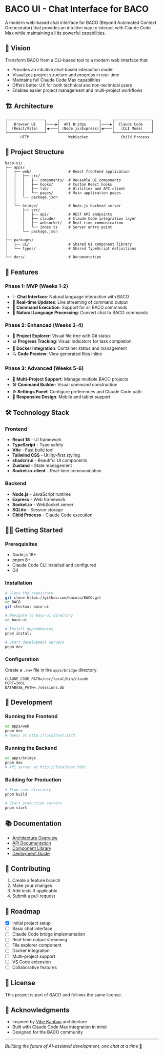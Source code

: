 # BACO UI - Chat Interface for BACO

A modern web-based chat interface for BACO (Beyond Automated Context Orchestrator) that provides an intuitive way to interact with Claude Code Max while maintaining all its powerful capabilities.

## 🎯 Vision

Transform BACO from a CLI-based tool to a modern web interface that:
- Provides an intuitive chat-based interaction model
- Visualizes project structure and progress in real-time
- Maintains full Claude Code Max capabilities
- Offers better UX for both technical and non-technical users
- Enables easier project management and multi-project workflows

## 🏗️ Architecture

```
┌─────────────────┐     ┌──────────────────┐     ┌─────────────────┐
│   Browser UI    │────▶│  API Bridge      │────▶│  Claude Code    │
│  (React/Vite)   │◀────│ (Node.js/Express)│◀────│   (CLI Mode)    │
└─────────────────┘     └──────────────────┘     └─────────────────┘
       HTTP                  WebSocket               Child Process
```

## 📁 Project Structure

```
baco-ui/
├── apps/
│   ├── web/                 # React frontend application
│   │   ├── src/
│   │   │   ├── components/  # Reusable UI components
│   │   │   ├── hooks/       # Custom React hooks
│   │   │   ├── lib/         # Utilities and API client
│   │   │   └── pages/       # Main application pages
│   │   └── package.json
│   │
│   └── bridge/              # Node.js backend server
│       ├── src/
│       │   ├── api/         # REST API endpoints
│       │   ├── claude/      # Claude Code integration layer
│       │   ├── websocket/   # Real-time communication
│       │   └── index.ts     # Server entry point
│       └── package.json
│
├── packages/
│   ├── ui/                  # Shared UI component library
│   └── types/               # Shared TypeScript definitions
│
└── docs/                    # Documentation
```

## 🚀 Features

### Phase 1: MVP (Weeks 1-2)
- ✨ **Chat Interface**: Natural language interaction with BACO
- 🔄 **Real-time Updates**: Live streaming of command output
- 📝 **Command Execution**: Support for all BACO commands
- 🎯 **Natural Language Processing**: Convert chat to BACO commands

### Phase 2: Enhanced (Weeks 3-4)
- 📁 **Project Explorer**: Visual file tree with Git status
- 📊 **Progress Tracking**: Visual indicators for task completion
- 🐳 **Docker Integration**: Container status and management
- 🔍 **Code Preview**: View generated files inline

### Phase 3: Advanced (Weeks 5-6)
- 🚀 **Multi-Project Support**: Manage multiple BACO projects
- 🛠️ **Command Builder**: Visual command construction
- ⚙️ **Settings Panel**: Configure preferences and Claude Code path
- 📱 **Responsive Design**: Mobile and tablet support

## 🛠️ Technology Stack

### Frontend
- **React 18** - UI framework
- **TypeScript** - Type safety
- **Vite** - Fast build tool
- **Tailwind CSS** - Utility-first styling
- **shadcn/ui** - Beautiful UI components
- **Zustand** - State management
- **Socket.io-client** - Real-time communication

### Backend
- **Node.js** - JavaScript runtime
- **Express** - Web framework
- **Socket.io** - WebSocket server
- **SQLite** - Session storage
- **Child Process** - Claude Code execution

## 🏃‍♂️ Getting Started

### Prerequisites
- Node.js 18+
- pnpm 8+
- Claude Code CLI installed and configured
- Git

### Installation

```bash
# Clone the repository
git clone https://github.com/bacoco/BACO.git
cd BACO
git checkout baco-ui

# Navigate to baco-ui directory
cd baco-ui

# Install dependencies
pnpm install

# Start development servers
pnpm dev
```

### Configuration

Create a `.env` file in the `apps/bridge` directory:

```env
CLAUDE_CODE_PATH=/usr/local/bin/claude
PORT=3001
DATABASE_PATH=./sessions.db
```

## 🧪 Development

### Running the Frontend
```bash
cd apps/web
pnpm dev
# Opens at http://localhost:5173
```

### Running the Backend
```bash
cd apps/bridge
pnpm dev
# API server at http://localhost:3001
```

### Building for Production
```bash
# From root directory
pnpm build

# Start production servers
pnpm start
```

## 📚 Documentation

- [Architecture Overview](./docs/architecture.md)
- [API Documentation](./docs/api.md)
- [Component Library](./docs/components.md)
- [Deployment Guide](./docs/deployment.md)

## 🤝 Contributing

1. Create a feature branch
2. Make your changes
3. Add tests if applicable
4. Submit a pull request

## 🎯 Roadmap

- [x] Initial project setup
- [ ] Basic chat interface
- [ ] Claude Code bridge implementation
- [ ] Real-time output streaming
- [ ] File explorer component
- [ ] Docker integration
- [ ] Multi-project support
- [ ] VS Code extension
- [ ] Collaborative features

## 📄 License

This project is part of BACO and follows the same license.

## 🙏 Acknowledgments

- Inspired by [Vibe Kanban](https://github.com/skorokithakis/vibe-kanban) architecture
- Built with Claude Code Max integration in mind
- Designed for the BACO community

---

*Building the future of AI-assisted development, one chat at a time* 🚀